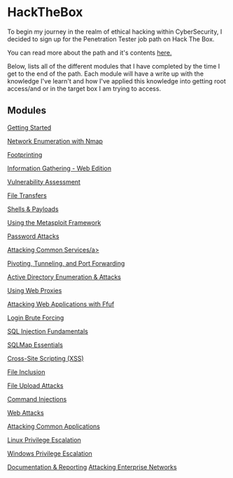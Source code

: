 # HackTheBox

To begin my journey in the realm of ethical hacking within CyberSecurity, I decided to sign up for the Penetration Tester job path on Hack The Box.

You can read more about the path and it's contents <a href="https://academy.hackthebox.com/path/preview/penetration-tester">here.</a>

Below, lists all of the different modules that I have completed by the time I get to the end of the path. Each module will have a write up with the knowledge I've learn't and how I've applied this knowledge into getting root access/and or in the target box I am trying to access.

## Modules

<a href="https://academy.hackthebox.com/path/preview/penetration-tester">Getting Started</a>

<a href="https://academy.hackthebox.com/path/preview/penetration-tester">Network Enumeration with Nmap</a>

<a href="https://academy.hackthebox.com/path/preview/penetration-tester">Footprinting</a>

<a href="https://academy.hackthebox.com/path/preview/penetration-tester">Information Gathering - Web Edition</a>

<a href="https://academy.hackthebox.com/path/preview/penetration-tester">Vulnerability Assessment</a>

<a href="https://academy.hackthebox.com/path/preview/penetration-tester">File Transfers</a>

<a href="https://academy.hackthebox.com/path/preview/penetration-tester">Shells & Payloads </a>

<a href="https://academy.hackthebox.com/path/preview/penetration-tester">Using the Metasploit Framework</a>

<a href="https://academy.hackthebox.com/path/preview/penetration-tester">Password Attacks</a>

<a href="https://academy.hackthebox.com/path/preview/penetration-tester">Attacking Common Services/a>

<a href="https://academy.hackthebox.com/path/preview/penetration-tester">Pivoting, Tunneling, and Port Forwarding</a>

<a href="https://academy.hackthebox.com/path/preview/penetration-tester">Active Directory Enumeration & Attacks</a>

<a href="https://academy.hackthebox.com/path/preview/penetration-tester">Using Web Proxies</a>

<a href="https://academy.hackthebox.com/path/preview/penetration-tester">Attacking Web Applications with Ffuf</a>

<a href="https://academy.hackthebox.com/path/preview/penetration-tester">Login Brute Forcing</a>

<a href="https://academy.hackthebox.com/path/preview/penetration-tester">SQL Injection Fundamentals</a>

<a href="https://academy.hackthebox.com/path/preview/penetration-tester">SQLMap Essentials</a>

<a href="https://academy.hackthebox.com/path/preview/penetration-tester">Cross-Site Scripting (XSS)</a>

<a href="https://academy.hackthebox.com/path/preview/penetration-tester">File Inclusion</a>

<a href="https://academy.hackthebox.com/path/preview/penetration-tester">File Upload Attacks</a>

<a href="https://academy.hackthebox.com/path/preview/penetration-tester">Command Injections</a>

<a href="https://academy.hackthebox.com/path/preview/penetration-tester">Web Attacks</a>

<a href="https://academy.hackthebox.com/path/preview/penetration-tester">Attacking Common Applications</a>

<a href="https://academy.hackthebox.com/path/preview/penetration-tester">Linux Privilege Escalation</a>

<a href="https://academy.hackthebox.com/path/preview/penetration-tester">Windows Privilege Escalation</a>

<a href="https://academy.hackthebox.com/path/preview/penetration-tester">Documentation & Reporting</a>
<a href="https://academy.hackthebox.com/path/preview/penetration-tester">Attacking Enterprise Networks</a>

